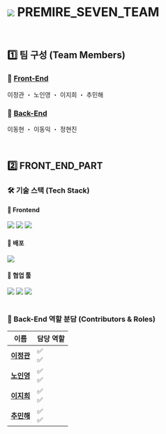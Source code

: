 # <img src="https://avatars.githubusercontent.com/u/219304290?s=48&v=4"> PREMIRE_SEVEN_TEAM

<br>

## 1️⃣ 팀 구성 (Team Members)

### 🔹 [Front-End](https://github.com/PREMIER-SEVEN-TEAM/ps_frontend)

이정관 ・ 노인영 ・ 이지희 ・ 추민해

### 🔹 [Back-End](https://github.com/PREMIER-SEVEN-TEAM/ps_backend)

이동현 ・ 이동익 ・ 정현진
<br>

<br>

## 2️⃣ FRONT_END_PART

### 🛠️ 기술 스택 (Tech Stack)

#### 🔹 Frontend

<img src="https://img.shields.io/badge/TypeScript-3178C6?style=for-the-badge&logo=typescript&logoColor=white"/> <img src="https://img.shields.io/badge/React-61DAFB?style=for-the-badge&logo=react&logoColor=black"/> <img src="https://img.shields.io/badge/Redux-764ABC?style=for-the-badge&logo=redux&logoColor=white"/>

#### 🔹 배포

<img src="https://img.shields.io/badge/Vercel-000000?style=for-the-badge&logo=vercel&logoColor=white"/>

#### 🔹 협업 툴

<img src="https://img.shields.io/badge/Git-F05032?style=for-the-badge&logo=git&logoColor=white"/> <img src="https://img.shields.io/badge/GitHub-181717?style=for-the-badge&logo=github&logoColor=white"/> <img src="https://img.shields.io/badge/Notion-000000?style=for-the-badge&logo=notion&logoColor=white"/>
<br><br>

### 👥 Back-End 역할 분담 (Contributors & Roles)

| 이름                                          | 담당 역할 |
| --------------------------------------------- | --------- |
| [**이정관**](https://github.com/LEEJUNGKWAN1) | ✅ <br>✅ |
| [**노인영**](https://github.com/ines2131)     | ✅ <br>✅ |
| [**이지희**](https://github.com/heeji9290)    | ✅ <br>✅ |
| [**추민해**](https://github.com/minechoo)     | ✅ <br>✅ |
